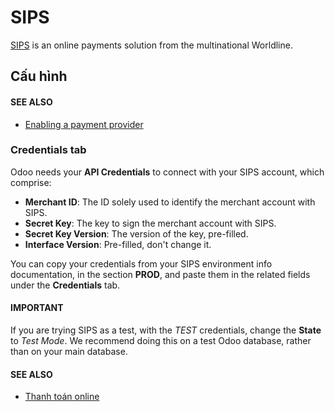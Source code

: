 # SIPS

[SIPS](https://sips.worldline.com/) is an online payments solution from the multinational
Worldline.

## Cấu hình

#### SEE ALSO
- [Enabling a payment provider](./#payment-providers-add-new)

### Credentials tab

Odoo needs your **API Credentials** to connect with your SIPS account, which comprise:

- **Merchant ID**: The ID solely used to identify the merchant account with SIPS.
- **Secret Key**: The key to sign the merchant account with SIPS.
- **Secret Key Version**: The version of the key, pre-filled.
- **Interface Version**: Pre-filled, don't change it.

You can copy your credentials from your SIPS environment info documentation, in the section
**PROD**, and paste them in the related fields under the **Credentials** tab.

#### IMPORTANT
If you are trying SIPS as a test, with the *TEST* credentials, change the **State** to *Test
Mode*. We recommend doing this on a test Odoo database, rather than on your main database.

#### SEE ALSO
- [Thanh toán online](./)
